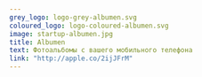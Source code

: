 ```yaml
---
grey_logo: logo-grey-albumen.svg
coloured_logo: logo-coloured-albumen.svg
image: startup-albumen.jpg
title: Albumen
text: Фотоальбомы с вашего мобильного телефона
link: "http://apple.co/2ijJFrM"
---
```

